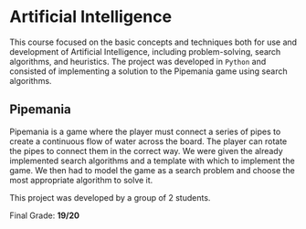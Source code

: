 # Artificial Intelligence

This course focused on the basic concepts and techniques both for use and development of Artificial Intelligence, including problem-solving, search algorithms, and heuristics. The project was developed in `Python` and consisted of implementing a solution to the Pipemania game using search algorithms.

## Pipemania

Pipemania is a game where the player must connect a series of pipes to create a continuous flow of water across the board. The player can rotate the pipes to connect them in the correct way. We were given the already implemented search algorithms and a template with which to implement the game. We then had to model the game as a search problem and choose the most appropriate algorithm to solve it.

This project was developed by a group of 2 students.

Final Grade: **19/20**
